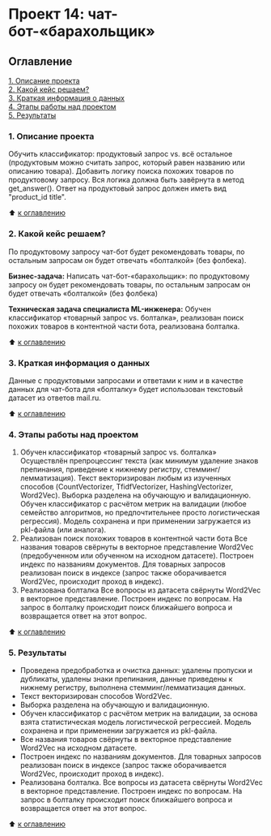 # Проект 14: чат-бот-«барахольщик»

## Оглавление  
[1. Описание проекта](./README.md#Описание-проекта)  
[2. Какой кейс решаем?](./README.md#Какой-кейс-решаем)  
[3. Краткая информация о данных](./README.md#Краткая-информация-о-данных)  
[4. Этапы работы над проектом](./README.md#Этапы-работы-над-проектом)  
[5. Результаты](./README.md#Результаты)   

### 1. Описание проекта   

Обучить классификатор: продуктовый запрос vs. всё остальное (продуктовым можно считать запрос, который равен названию или описанию товара).
Добавить логику поиска похожих товаров по продуктовому запросу.
Вся логика должна быть завёрнута в метод get_answer(). Ответ на продуктовый запрос должен иметь вид "product_id title".

:arrow_up: [к оглавлению](./README.md#Оглавление)

### 2. Какой кейс решаем?  

По продуктовому запросу чат-бот будет рекомендовать товары, по остальным запросам он будет отвечать «болталкой» (без фолбека).

**Бизнес-задача:** Написать чат-бот-«барахольщик»: по продуктовому запросу он будет рекомендовать товары, по остальным запросам он будет отвечать «болталкой» (без фолбека)

**Техническая задача специалиста ML-инженера:**  Обучен классификатор «товарный запрос vs. болталка», реализован поиск похожих товаров в контентной части бота, реализована болталка.

:arrow_up: [к оглавлению](./README.md#Оглавление)

### 3. Краткая информация о данных

Данные с продуктовыми запросами и ответами к ним и в качестве данных для чат-бота для «болталку» будет использован текстовый датасет из ответов mail.ru.

:arrow_up: [к оглавлению](./README.md#Оглавление)

### 4. Этапы работы над проектом  

1. Обучен классификатор «товарный запрос vs. болталка» 
    Осуществлён препроцессинг текста (как минимум удаление знаков препинания, приведение к нижнему регистру, стемминг/лемматизация).
    Текст векторизирован любым из изученных способов (CountVectorizer, TfidfVectorizer, HashingVectorizer, Word2Vec).
    Выборка разделена на обучающую и валидационную.
    Обучен классификатор с расчётом метрик на валидации (любое семейство алгоритмов, но предпочтительнее просто логистическая регрессия).
    Модель сохранена и при применении загружается из pkl-файла (или аналога).
2. Реализован поиск похожих товаров в контентной части бота
    Все названия товаров свёрнуты в векторное представление Word2Vec (предобученном или обученном на исходном датасете).
    Построен индекс по названиям документов.
    Для товарных запросов реализован поиск в индексе (запрос также оборачивается Word2Vec, происходит проход в индекс).
3. Реализована болталка
    Все вопросы из датасета свёрнуты Word2Vec в векторное представление.
    Построен индекс по вопросам.
    На запрос в болталку происходит поиск ближайшего вопроса и возвращается ответ на этот вопрос.

:arrow_up: [к оглавлению](./README.md#Оглавление)

### 5. Результаты  
* Проведена предобработка и очистка данных: удалены пропуски и дубликаты, удалены знаки препинания, данные приведены к нижнему регистру, выполнена стемминг/лемматизация данных.
* Текст векторизирован способов Word2Vec.
* Выборка разделена на обучающую и валидационную.
* Обучен классификатор с расчётом метрик на валидации, за основа взята статистическая модель логистической регрессией. Модель сохранена и при применении загружается из pkl-файла.
* Все названия товаров свёрнуты в векторное представление Word2Vec на исходном датасете.
* Построен индекс по названиям документов. Для товарных запросов реализован поиск в индексе (запрос также оборачивается Word2Vec, происходит проход в индекс).
* Реализована болталка. Все вопросы из датасета свёрнуты Word2Vec в векторное представление. Построен индекс по вопросам. На запрос в болталку происходит поиск ближайшего вопроса и возвращается ответ на этот вопрос.

:arrow_up: [к оглавлению](./README.md#Оглавление)
